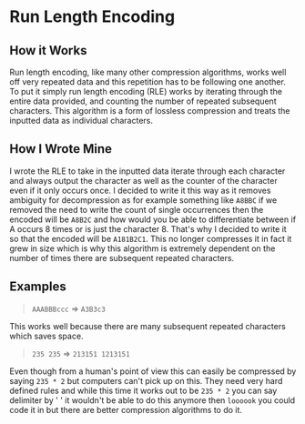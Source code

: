 # Run Length Encoding
## How it Works
Run length encoding, like many other compression algorithms, works well off very repeated 
data and this repetition has to be following one another. To put it simply run length 
encoding (RLE) works by iterating through the entire data provided, 
and counting the number of repeated subsequent characters. This algorithm is a form of 
lossless compression and treats the inputted data as individual characters. 

## How I Wrote Mine
I wrote the RLE to take in the inputted data iterate through each character and always 
output the character as well as the counter of the character even if it only occurs 
once. I decided to write it this way as it removes ambiguity for decompression as for 
example something like `A8BBC` if we removed the need to write the count of single 
occurrences then the encoded will be `A8B2C` and how would you be able to differentiate
between if A occurs 8 times or is just the character 8. That's why I decided to write
it so that the encoded will be `A181B2C1`. This no longer compresses it in fact it 
grew in size which is why this algorithm is extremely dependent on the number of 
times there are subsequent repeated characters. 

## Examples
>`AAABBBccc` => `A3B3c3`

This works well because there are many subsequent repeated characters which saves 
space.
>`235 235` => `213151 1213151` <br />

Even though from a human's point of view this can easily be compressed by 
saying `235 * 2` but computers can't pick up on this. They need very hard defined 
rules and while this time it works out to be `235 * 2` you can say delimiter by 
' ' it wouldn't be able to do this anymore then `loooook` you could code it in but 
there are better compression algorithms to do it. 
